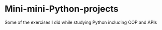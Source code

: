 # Mini-mini-Python-projects
Some of the exercises I did while studying Python including OOP and APIs
